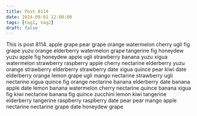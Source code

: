 ```yaml
---
title: Post 8114
date: 2024-09-01 12:00:00
tags: [tag1, tag2]
draft: false
---
```

This is post 8114.
apple
grape
pear
grape
orange
watermelon
cherry
ugli
fig
grape
yuzu
orange
elderberry
watermelon
grape
tangerine
fig
honeydew
yuzu
apple
fig
honeydew
apple
ugli
strawberry
banana
yuzu
xigua
watermelon
strawberry
raspberry
apple
cherry
nectarine
elderberry
yuzu
orange
strawberry
elderberry
strawberry
date
xigua
quince
pear
kiwi
date
elderberry
orange
lemon
grape
ugli
mango
nectarine
strawberry
ugli
nectarine
xigua
quince
fig
orange
nectarine
banana
elderberry
date
banana
apple
date
lemon
banana
watermelon
cherry
nectarine
quince
banana
xigua
fig
kiwi
nectarine
banana
fig
quince
zucchini
lemon
kiwi
tangerine
elderberry
tangerine
raspberry
raspberry
date
pear
pear
mango
apple
nectarine
nectarine
grape
date
honeydew
grape
